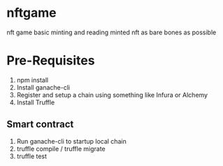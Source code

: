 # nftgame
nft game basic minting and reading minted nft as bare bones as possible

# Pre-Requisites

1. npm install 
2. Install ganache-cli
3. Register and setup a chain using something like Infura or Alchemy
4. Install Truffle

## Smart contract
1. Run ganache-cli to startup local chain
2. truffle compile / truffle migrate
3. truffle test

